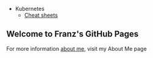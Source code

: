 * Kubernetes
  - [Cheat sheets](https://franznoel.github.io/kubernetes/cheat-sheet)



## Welcome to Franz's GitHub Pages

For more information [about me](https://franznoel.github.io/about-me), visit my About Me page

